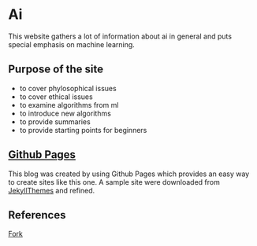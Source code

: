 # Ai

This website gathers a lot of information about ai in general and puts special emphasis on machine learning.

## Purpose of the site

- to cover phylosophical issues
- to cover ethical issues
- to examine algorithms from ml
- to introduce new algorithms
- to provide summaries
- to provide starting points for beginners

## [Github Pages][pages]

This blog was created by using Github Pages which provides an easy way to create sites like this one. A sample site were downloaded from [JekyllThemes](http://themes.jekyllrc.org/autm-rb) and refined.

## References

[pages]: http://pages.github.com
[fork]: https://github.com/adamtiger/ai/fork
[Fork][fork]
